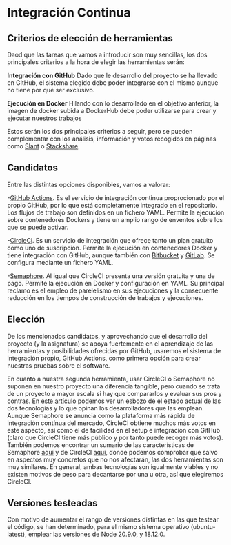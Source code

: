 # Integración Continua

## Criterios de elección de herramientas

Daod que las tareas que vamos a introducir son muy sencillas, los dos principales criterios a la hora de elegir las herramientas serán:

**Integración con GitHub**
Dado que le desarrollo del proyecto se ha llevado en GitHub, el sistema elegido debe poder integrarse con el mismo aunque no tiene por qué ser exclusivo.

**Ejecución en Docker**
Hilando con lo desarrollado en el objetivo anterior, la imagen de docker subida a DockerHub debe poder utilizarse para crear y ejecutar nuestros trabajos


Estos serán los dos principales criterios a seguir, pero se pueden complementar con los análisis, información y votos recogidos en páginas como [Slant](https://www.slant.co/) o [Stackshare](https://stackshare.io/).



## Candidatos

Entre las distintas opciones disponibles, vamos a valorar:

-[GitHub Actions](https://docs.github.com/es/actions). Es el servicio de integración continua proprocionado por el propio GitHub, por lo que está completamente integrado en el repositorio. Los flujos de trabajo son definidos en un fichero YAML. Permite la ejecución sobre contenedores Dockers y tiene un amplio rango de enventos sobre los que se puede activar.

-[CircleCi](https://circleci.com/docs/). Es un servicio de integración que ofrece tanto un plan gratuito como uno de suscripción. Permite la ejecución en contenedores Docker y tiene integración con GitHub, aunque también con [Bitbucket](https://bitbucket.org/) y [GitLab](https://about.gitlab.com/). Se configura mediante un fichero YAML.

-[Semaphore](https://semaphoreci.com/). Al igual que CircleCI presenta una versión gratuita y una de pago. Permite la ejecución en Docker y configuración en YAML. Su principal reclamo es el empleo de parelelismo en sus ejecuciones y la consecuente reducción en los tiempos de construcción de trabajos y ejecuciones.


## Elección

De los mencionados candidatos, y aprovechando que el desarrollo del proyecto (y la asignatura) se apoya fuertemente en el aprendizaje de las herramientas y posibilidades ofrecidas por GitHub, usaremos el sistema de integración propio, GitHub Actions, como primera opción para crear nuestras pruebas sobre el software.

En cuanto a nuestra segunda herramienta, usar CircleCI o Semaphore no suponen en nuestro proyecto una diferencia tangible, pero cuando se trata de un proyecto a mayor escala si hay que compararlos y evaluar sus pros y contras. En [este artículo](https://stackshare.io/stackups/circleci-vs-semaphore) podemos ver un esbozo de el estado actual de las dos tecnologías y lo que opinan los desarrolladores que las emplean. Aunque Semaphore se anuncia como la plataforma más rápida de integración contínua del mercado, CircleCI obtiene muchos más votos en este aspecto, así como el de facilidad en el setup e integración con GitHub (claro que CircleCI tiene más público y por tanto puede recoger más votos). También podemos encontrar un sumario de las características de Semaphore [aquí](https://www.slant.co/options/626/~semaphore-ci-review) y de CircleCI [aquí](https://www.slant.co/options/625/~circleci-review), donde podemos comprobar que salvo en aspectos muy concretos que no nos afectarán, las dos herramientas son muy similares. En general, ambas tecnologías son igualmente viables y no existen motivos de peso para decantarse por una u otra, así que elegiremos CircleCI.

## Versiones testeadas

Con motivo de aumentar el rango de versiones distintas en las que testear el código, se han determinado, para el mismo sistema operativo (ubuntu-latest), emplear las versiones de Node 20.9.0, y 18.12.0.


